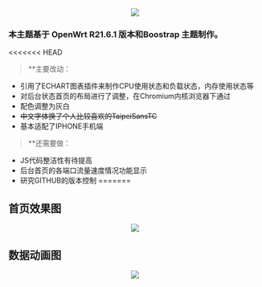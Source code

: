 <div align=center>
<img src="https://github.com/netitgo/stuff/blob/main/JJ%20Logo.png?raw=true">
</div>

### 本主题基于 OpenWrt R21.6.1 版本和Boostrap 主题制作。

<<<<<<< HEAD
>**主要改动：
- 引用了ECHART图表插件来制作CPU使用状态和负载状态，内存使用状态等
- 对后台状态首页的布局进行了调整，在Chromium内核浏览器下通过
- 配色调整为灰白
- ~~中文字体换了个人比较喜欢的TaipeiSansTC~~
- 基本适配了IPHONE手机端

>**还需要做：
- JS代码整洁性有待提高
- 后台首页的各端口流量速度情况功能显示
- 研究GITHUB的版本控制
=======
## 首页效果图
<div align=center>
<img src="https://github.com/netitgo/stuff/blob/main/screenshots_main.png?raw=true">
</div>

## 数据动画图
<div align=center>
<img src="https://github.com/netitgo/stuff/blob/main/screenshots_main.gif?raw=true">
</div>